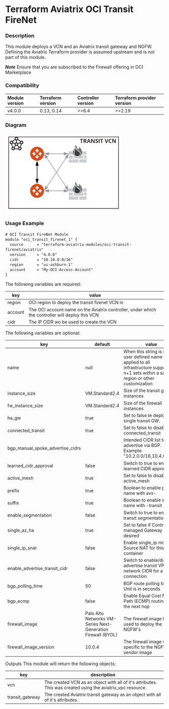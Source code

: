 # Terraform Aviatrix OCI Transit FireNet

### Description
This module deploys a VCN and an Aviatrix transit gateway and NGFW. Defining the Aviatrix Terraform provider is assumed upstream and is not part of this module.

**_Note_** Ensure that you are subscribed to the Firewall offering in OCI Marketplace

### Compatibility
Module version | Terraform version | Controller version | Terraform provider version
:--- | :--- | :--- | :---
v4.0.0 | 0.13, 0.14 | >=6.4 | >=2.19


### Diagram
<img src="https://github.com/terraform-aviatrix-modules/terraform-aviatrix-oci-transit-firenet/blob/master/img/oci-transit-firenet-diagram.png?raw=true"  height="250">

### Usage Example

```
# OCI Transit FireNet Module
module "oci_transit_firenet_1" {
  source      = "terraform-aviatrix-modules/oci-transit-firenet/aviatrix"
  version     = "4.0.0"
  cidr        = "10.10.0.0/16"
  region      = "us-ashburn-1"
  account     = "My-OCI-Access-Account" 
}
```

The following variables are required:

key | value
--- | ---
region | OCI region to deploy the transit firenet VCN in
account | The OCI account name on the Aviatrix controller, under which the controller will deploy this VCN
cidr | The IP CIDR wo be used to create the VCN

The following variables are optional:

key | default | value
--- | --- | ---
name | null | When this string is set, user defined name is applied to all infrastructure supporting n+1 sets within a same region or other customization
instance_size | VM.Standard2.4 | Size of the transit gateway instances
fw_instance_size | VM.Standard2.4 | Size of the firewall instances
ha_gw | true | Set to false te deploy a single transit GW.
connected_transit | true | Set to false to disable connected_transit
bgp_manual_spoke_advertise_cidrs | | Intended CIDR list to advertise via BGP. Example: "10.2.0.0/16,10.4.0.0/16" 
learned_cidr_approval | false | Switch to true to enable learned CIDR approval
active_mesh | true | Set to false to disable active_mesh
prefix | true | Boolean to enable prefix name with avx-
suffix | true | Boolean to enable suffix name with -transit
enable_segmentation | false | Switch to true to enable transit segmentation
single_az_ha | true | Set to false if Controller managed Gateway HA is desired
single_ip_snat | false | Enable single_ip mode Source NAT for this container
enable_advertise_transit_cidr  | false | Switch to enable/disable advertise transit VPC network CIDR for a VGW connection
bgp_polling_time  | 50 | BGP route polling time. Unit is in seconds
bgp_ecmp  | false | Enable Equal Cost Multi Path (ECMP) routing for the next hop
firewall_image | Palo Alto Networks VM-Series Next-Generation Firewall (BYOL) | The firewall image to be used to deploy the NGFW's
firewall_image_version | 10.0.4 | The firewall image version specific to the NGFW vendor image

Outputs
This module will return the following objects:

key | description
--- | ---
vcn | The created VCN as an object with all of it's attributes. This was created using the aviatrix_vpc resource.
transit_gateway | The created Aviatrix transit gateway as an object with all of it's attributes.